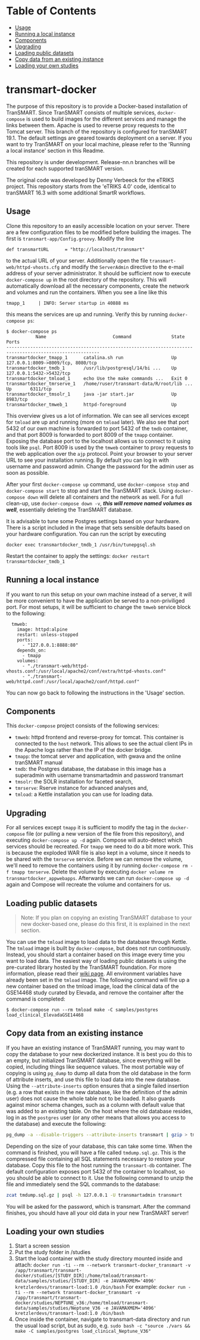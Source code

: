 Table of Contents
=================
- [Usage](#usage)
- [Running a local instance](#running-a-local-instance)
- [Components](#components)
- [Upgrading](#upgrading)
- [Loading public datasets](#loading-public-datasets)
- [Copy data from an existing instance](#copy-data-from-an-existing-instance)
- [Loading your own studies](#loading-your-own-studies)

transmart-docker
================

The purpose of this repository is to provide a Docker-based
installation of TranSMART. Since TranSMART consists of multiple
services, `docker-compose` is used to build images for the different
services and manage the links between them. Apache is used to reverse
proxy requests to the Tomcat server. This branch of the repository is
configured for tranSMART 19.1. The default settings are geared towards
deployment on a server. If you want to try TranSMART on your local
machine, please refer to the 'Running a local instance' section in
this Readme.

This repository is under development. Release-nn.n branches will be
created for each supported tranSMART version.

The original code was developed by Denny Verbeeck for the eTRIKS
project. This repository starts from the 'eTRIKS 4.0' code, identical
to tranSMART 16.3 with some additional SmartR workflows.

Usage
-----

Clone this repository to an easily accessible location on your
server. There are a few configuration files to be modified before
building the images. The first is
`transmart-app/Config.groovy`. Modify the line
```
def transmartURL      = "http://localhost/transmart"
```
to the actual URL of your server. Additionally open the file
`transmart-web/httpd-vhosts.cfg` and modify the `ServerAdmin`
directive to the e-mail address of your server administrator. It
should be sufficient now to execute `docker-compose up` in the root
directory of the repository. This will automatically download all the
necessary components, create the network and volumes and run the
containers. When you see a line like this

```
tmapp_1     | INFO: Server startup in 40888 ms
```

this means the services are up and running. Verify this by running `docker-compose ps`:

```
$ docker-compose ps
           Name                         Command               State                  Ports
---------------------------------------------------------------------------------------------------------
transmartdocker_tmapp_1      catalina.sh run                  Up       127.0.0.1:8009->8009/tcp, 8080/tcp
transmartdocker_tmdb_1       /usr/lib/postgresql/14/bi ...    Up       127.0.0.1:5432->5432/tcp
transmartdocker_tmload_1     echo Use the make commands ...   Exit 0
transmartdocker_tmrserve_1   /home/ruser/transmart-data/R/root/lib ...   Up       6311/tcp
transmartdocker_tmsolr_1     java -jar start.jar              Up       8983/tcp
transmartdocker_tmweb_1      httpd-foreground                 Up       
```

This overview gives us a lot of information. We can see all services
except for `tmload` are up and running (more on `tmload` later).
We also see that port 5432 of our own machine is forwarded to port 5432
of the `tmdb` container, and that port 8009 is forwarded to port 8009
of the `tmapp` container. Exposing the database port to the localhost
allows us to connect to it using tools like `psql`. Port 8009 is used
by the `tmweb` container to proxy requests to the web application over
the `ajp` protocol. Point your browser to your server URL to see your
installation running. By default you can log in with username and
password admin. Change the password for the admin user as soon as
possible.

After your first `docker-compose up` command, use `docker-compose
stop` and `docker-compose start` to stop and start the TranSMART
stack. Using `docker-compose down` will delete all containers and the
network as well. For a full clean-up, use `docker-compose down -v`,
***this will remove named volumes as well***, essentially deleting the
TranSMART database.

It is advisable to tune some Postgres settings based on your
hardware. There is a script included in the image that sets sensible
defaults based on your hardware configuration. You can run the script
by executing
```
docker exec transmartdocker_tmdb_1 /usr/bin/tunepgsql.sh
```
Restart the container to apply the settings:
```docker restart transmartdocker_tmdb_1```

Running a local instance
------------------------

If you want to run this setup on your own machine instead of a server,
it will be more convenient to have the application be served to a
non-priviliged port. For most setups, it will be sufficient to change
the `tmweb` service block to the following:
```
  tmweb:
    image: httpd:alpine
    restart: unless-stopped
    ports:
      - "127.0.0.1:8888:80"
    depends_on:
      - tmapp
    volumes:
      - "./transmart-web/httpd-vhosts.conf:/usr/local/apache2/conf/extra/httpd-vhosts.conf"
      - "./transmart-web/httpd.conf:/usr/local/apache2/conf/httpd.conf"
```

You can now go back to following the instructions in the 'Usage' section.

Components
----------

This `docker-compose` project consists of the following services:
  - `tmweb`: httpd frontend and reverse-proxy for tomcat.
    This container is connected to the `host` network.
    This allows to see the actual client IPs in the Apache logs rather than the IP of the docker bridge.
  - `tmapp`: the tomcat server and application, with gwava and the online tranSMART manual
  - `tmdb`: the Postgres database, the database in this image has a superadmin
    with username transmartadmin and password transmart
  - `tmsolr`: the SOLR installation for faceted search,
  - `tmrserve`: Rserve instance for advanced analyses and,
  - `tmload`: a Kettle installation you can use for loading data.

Upgrading
---------

For all services except `tmapp` it is sufficient to modify the tag in
the `docker-compose` file (or pulling a new version of the file from
this repository), and executing `docker-compose up -d` again. Compose
will auto-detect which services should be recreated. For `tmapp` we
need to do a bit more work. This is because the exploded WAR file is
also kept in a volume, since it needs to be shared with the `tmrserve`
service. Before we can remove the volume, we'll need to remove the
containers using it by running `docker-compose rm -f tmapp
tmrserve`. Delete the volume by executing `docker volume rm
transmartdocker_appwebapps`. Afterwards we can run `docker-compose up
-d` again and Compose will recreate the volume and containers for us.

Loading public datasets
-----------------------

> Note: If you plan on copying an existing TranSMART database to your
  new docker-based one, please do this first, it is explained in the
  next section.

You can use the `tmload` image to load data to the database through
Kettle. The `tmload` image is built by `docker-compose`, but does not
run continuously. Instead, you should start a container based on this
image every time you want to load data. The easiest way of loading
public datasets is using the pre-curated library hosted by the
TranSMART foundation. For more information, please read their [wiki
page](https://wiki.transmartfoundation.org/display/transmartwiki/Curated+Data).
All environment variables have already been set in the `tmload` image. The
following command will fire up a new container based on the tmload
image, load the clinical data of the GSE14468 study curated by
Elevada, and remove the container after the command is completed:
```
$ docker-compose run --rm tmload make -C samples/postgres load_clinical_ElevadaGSE14468
```

Copy data from an existing instance
-----------------------------------

If you have an existing instance of TranSMART running, you may want to
copy the database to your new dockerized instance. It is best you do
this to an empty, but initialized TranSMART database, since everything
will be copied, including things like sequence values. The most
portable way of copying is using `pg_dump` to dump all data from the
old database in the form of attribute inserts, and use this file to
load data into the new database. Using the `--attribute-inserts`
option ensures that a single failed insertion (e.g. a row that exists
in the new database, like the definition of the admin user) does not
cause the whole table not to be loaded. It also guards against minor
schema changes, such as a column with default value that was added to
an existing table. On the host where the old database resides, log in
as the `postgres` user (or any other means that allows you access to
the database) and execute the following:

```sh
pg_dump -a --disable-triggers --attribute-inserts transmart | gzip > tmdump.sql.gz
```

Depending on the size of your database, this can take some time. When
the command is finished, you will have a file called
`tmdump.sql.gz`. This is the compressed file containing all SQL
statements necessary to restore your database. Copy this file to the
host running the `transmart-db` container. The default configuration
exposes port 5432 of the container to localhost, so you should be able
to connect to it. Use the following command to unzip the file and
immediately send the SQL commands to the database:

```sh
zcat tmdump.sql.gz | psql -h 127.0.0.1 -U transmartadmin transmart
```

You will be asked for the password, which is transmart. After the command
finishes, you should have all your old data in your new TranSMART
server!

Loading your own studies
------------------------
1. Start a screen session
2. Put the study folder in /studies
3. Start the load container with the study directory mounted inside and attach:
   `docker run -ti --rm --network transmart-docker_transmart -v /app/transmart/transmart-docker/studies/[STUDY_DIR]:/home/tmload/transmart-data/samples/studies/[STUDY_DIR] -e JAVAMAXMEM='4096' kretzlerdevs/transmart-load:1.0 /bin/bash`
For example:
   `docker run -ti --rm --network transmart-docker_transmart -v /app/transmart/transmart-docker/studies/NEPTUNE_v36:/home/tmload/transmart-data/samples/studies/Neptune_V36 -e JAVAMAXMEM='4096' kretzlerdevs/transmart-load:1.0 /bin/bash`
4. Once inside the container, navigate to transmart-data directory and run the usual load script, but as sudo, e.g. 
   `sudo bash -c "source ./vars && make -C samples/postgres load_clinical_Neptune_V36"`


 



















